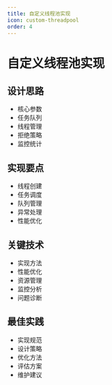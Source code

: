 ```yaml
---
title: 自定义线程池实现
icon: custom-threadpool
order: 4
---
```


# 自定义线程池实现

## 设计思路
- 核心参数
- 任务队列
- 线程管理
- 拒绝策略
- 监控统计

## 实现要点
- 线程创建
- 任务调度
- 队列管理
- 异常处理
- 性能优化

## 关键技术
- 实现方法
- 性能优化
- 资源管理
- 监控分析
- 问题诊断

## 最佳实践
- 实现规范
- 设计策略
- 优化方法
- 评估方案
- 维护建议
